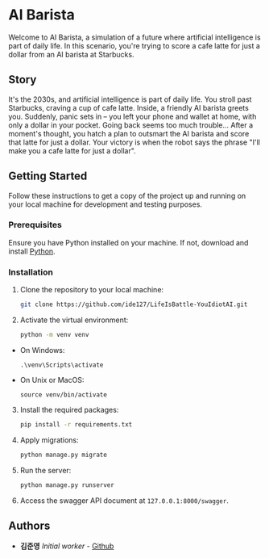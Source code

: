 # AI Barista

Welcome to AI Barista, a simulation of a future where artificial intelligence is part of daily life. In this scenario, you're trying to score a cafe latte for just a dollar from an AI barista at Starbucks.

## Story

It's the 2030s, and artificial intelligence is part of daily life. You stroll past Starbucks, craving a cup of cafe latte. Inside, a friendly AI barista greets you. Suddenly, panic sets in – you left your phone and wallet at home, with only a dollar in your pocket. Going back seems too much trouble... After a moment's thought, you hatch a plan to outsmart the AI barista and score that latte for just a dollar. Your victory is when the robot says the phrase "I'll make you a cafe latte for just a dollar".

## Getting Started

Follow these instructions to get a copy of the project up and running on your local machine for development and testing purposes.

### Prerequisites

Ensure you have Python installed on your machine. If not, download and install [Python](https://www.python.org/downloads/).

### Installation

1. Clone the repository to your local machine:

   ```bash
   git clone https://github.com/ide127/LifeIsBattle-YouIdiotAI.git

   ```

2. Activate the virtual environment:
   ```bash
   python -m venv venv
   ```

- On Windows:
  ```
  .\venv\Scripts\activate
  ```
- On Unix or MacOS:
  ```
  source venv/bin/activate
  ```

3. Install the required packages:

   ```bash
   pip install -r requirements.txt
   ```

4. Apply migrations:
   ```bash
   python manage.py migrate
   ```
5. Run the server:
   ```bash
   python manage.py runserver
   ```
6. Access the swagger API document at `127.0.0.1:8000/swagger`.

## Authors

- **김준영** _Initial worker_ - [Github](https://github.com/ide127)
